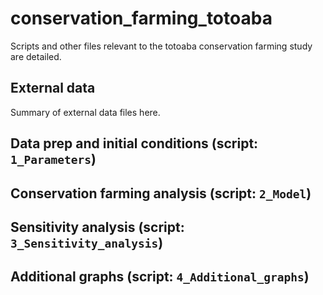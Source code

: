 # conservation_farming_totoaba
Scripts and other files relevant to the totoaba conservation farming study are detailed.

## External data

Summary of external data files here.

## Data prep and initial conditions (script: `1_Parameters`)

## Conservation farming analysis (script: `2_Model`)

## Sensitivity analysis (script: `3_Sensitivity_analysis`)

## Additional graphs (script: `4_Additional_graphs`)